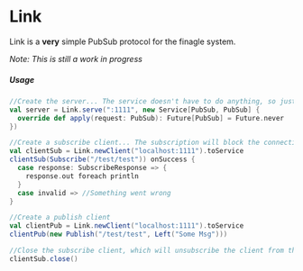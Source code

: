 Link
====

Link is a **very** simple PubSub protocol for the finagle system.

*Note: This is still a work in progress*

##### Usage

```scala
//Create the server... The service doesn't have to do anything, so just return Future.never
val server = Link.serve(":1111", new Service[PubSub, PubSub] {
  override def apply(request: PubSub): Future[PubSub] = Future.never
})

//Create a subscribe client... The subscription will block the connection, thus the service cannot be reused to send other requests
val clientSub = Link.newClient("localhost:1111").toService
clientSub(Subscribe("/test/test")) onSuccess {
  case response: SubscribeResponse => {
    response.out foreach println
  }
  case invalid => //Something went wrong
}

//Create a publish client
val clientPub = Link.newClient("localhost:1111").toService
clientPub(new Publish("/test/test", Left("Some Msg")))

//Close the subscribe client, which will unsubscribe the client from the topic
clientSub.close()
```
